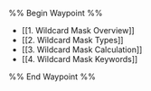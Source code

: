 %% Begin Waypoint %%
- [[1. Wildcard Mask Overview]]
- [[2. Wildcard Mask Types]]
- [[3. Wildcard Mask Calculation]]
- [[4. Wildcard Mask Keywords]]

%% End Waypoint %%

